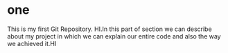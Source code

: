 # one
This is my first Git Repository.
HI.In this part of section we can describe about my project in which we can explain our entire code and also the way we achieved it.HI


